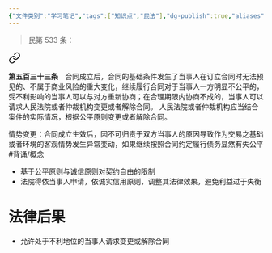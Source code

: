 ```yaml
---
{"文件类别":"学习笔记","tags":["知识点","民法"],"dg-publish":true,"aliases":["情势变更原则","情势变更制度"],"permalink":"/学习笔记studyup/知识点cheese/情势变更/","dgPassFrontmatter":true,"created":"2024-10-26T18:02:07.916+08:00","updated":"2024-10-26T18:28:49.524+08:00"}
---
```


>民第 533 条：
<div class="transclusion internal-embed is-loaded"><a class="markdown-embed-link" href="////#t533" aria-label="Open link"><svg xmlns="http://www.w3.org/2000/svg" width="24" height="24" viewBox="0 0 24 24" fill="none" stroke="currentColor" stroke-width="2" stroke-linecap="round" stroke-linejoin="round" class="svg-icon lucide-link"><path d="M10 13a5 5 0 0 0 7.54.54l3-3a5 5 0 0 0-7.07-7.07l-1.72 1.71"></path><path d="M14 11a5 5 0 0 0-7.54-.54l-3 3a5 5 0 0 0 7.07 7.07l1.71-1.71"></path></svg></a><div class="markdown-embed">



**第五百三十三条**　合同成立后，合同的基础条件发生了当事人在订立合同时无法预见的、不属于商业风险的重大变化，继续履行合同对于当事人一方明显不公平的，受不利影响的当事人可以与对方重新协商；在合理期限内协商不成的，当事人可以请求人民法院或者仲裁机构变更或者解除合同。
人民法院或者仲裁机构应当结合案件的实际情况，根据公平原则变更或者解除合同。 

</div></div>


情势变更：合同成立生效后，因不可归责于双方当事人的原因导致作为交易之基础或者环境的客观情势发生异常变动，如果继续按照合同约定履行债务显然有失公平 #背诵/概念 
- 基于公平原则与诚信原则对契约自由的限制
- 法院得依当事人申请，依诚实信用原则，调整其法律效果，避免利益过于失衡
# 法律后果
- 允许处于不利地位的当事人请求变更或解除合同